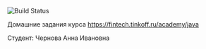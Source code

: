 ![Build Status](https://github.com/anekoss/java-course-2023/actions/workflows/build.yml/badge.svg)

Домашние задания курса https://fintech.tinkoff.ru/academy/java

Студент: Чернова Анна Ивановна
